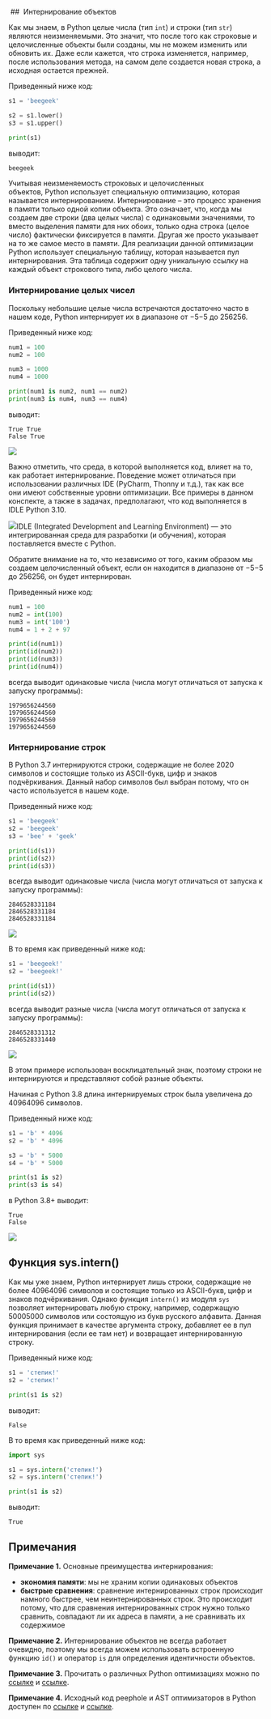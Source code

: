  ##  Интернирование объектов

Как мы знаем, в Python целые числа (тип `int`) и строки (тип `str`) являются неизменяемыми. Это значит, что после того как строковые и целочисленные объекты были созданы, мы не можем изменить или обновить их. Даже если кажется, что строка изменяется, например, после использования метода, на самом деле создается новая строка, а исходная остается прежней.

Приведенный ниже код:

```python
s1 = 'beegeek'

s2 = s1.lower()
s3 = s1.upper()

print(s1)
```

выводит:

```python
beegeek
```

Учитывая неизменяемость строковых и целочисленных объектов, Python использует специальную оптимизацию, которая называется интернированием. Интернирование – это процесс хранения в памяти только одной копии объекта. Это означает, что, когда мы создаем две строки (два целых числа) с одинаковыми значениями, то вместо выделения памяти для них обоих, только одна строка (целое число) фактически фиксируется в памяти. Другая же просто указывает на то же самое место в памяти. Для реализации данной оптимизации Python использует специальную таблицу, которая называется пул интернирования. Эта таблица содержит одну уникальную ссылку на каждый объект строкового типа, либо целого числа.

### Интернирование целых чисел

Поскольку небольшие целые числа встречаются достаточно часто в нашем коде, Python интернирует их в диапазоне от −5−5 до 256256.

Приведенный ниже код:

```python
num1 = 100
num2 = 100

num3 = 1000
num4 = 1000

print(num1 is num2, num1 == num2)
print(num3 is num4, num3 == num4)
```

выводит:

```no-highlight
True True
False True
```

![](https://ucarecdn.com/804195d8-8300-47ad-8679-74700d6dfc79/)

Важно отметить, что среда, в которой выполняется код, влияет на то, как работает интернирование. Поведение может отличаться при использовании различных IDE (PyCharm, Thonny и т.д.), так как все они имеют собственные уровни оптимизации. Все примеры в данном конспекте, а также в задачах, предполагают, что код выполняется в IDLE Python 3.10.

![](https://ucarecdn.com/73e8b83a-852a-44c3-a179-d500807dbdf6/)IDLE (Integrated Development and Learning Environment) — это интегрированная среда для разработки (и обучения), которая поставляется вместе с Python.

Обратите внимание на то, что независимо от того, каким образом мы создаем целочисленный объект, если он находится в диапазоне от −5−5 до 256256, он будет интернирован.

Приведенный ниже код:

```python
num1 = 100 
num2 = int(100)
num3 = int('100')
num4 = 1 + 2 + 97

print(id(num1))
print(id(num2))
print(id(num3))
print(id(num4))
```

всегда выводит одинаковые числа (числа могут отличаться от запуска к запуску программы):

```no-highlight
1979656244560
1979656244560
1979656244560
1979656244560
```

### Интернирование строк

В Python 3.7 интернируются строки, содержащие не более 2020 символов и состоящие только из ASCII-букв, цифр и знаков подчёркивания. Данный набор символов был выбран потому, что он часто используется в нашем коде.

Приведенный ниже код:

```python
s1 = 'beegeek'
s2 = 'beegeek'
s3 = 'bee' + 'geek'

print(id(s1))
print(id(s2))
print(id(s3))
```

всегда выводит одинаковые числа (числа могут отличаться от запуска к запуску программы):

```no-highlight
2846528331184
2846528331184
2846528331184
```

![](https://ucarecdn.com/4b391b3f-0082-4988-9102-30423d636c20/)

В то время как приведенный ниже код:

```python
s1 = 'beegeek!'
s2 = 'beegeek!'

print(id(s1))
print(id(s2))
```

всегда выводит разные числа (числа могут отличаться от запуска к запуску программы):

```no-highlight
2846528331312
2846528331440
```

![](https://ucarecdn.com/dac78edc-6a23-4195-995b-db8441d62cda/)

В этом примере использован восклицательный знак, поэтому строки не интернируются и представляют собой разные объекты.

Начиная с Python 3.8 длина интернируемых строк была увеличена до 40964096 символов.

Приведенный ниже код:

```python
s1 = 'b' * 4096
s2 = 'b' * 4096

s3 = 'b' * 5000
s4 = 'b' * 5000

print(s1 is s2)
print(s3 is s4)
```

в Python 3.8+ выводит:

```no-highlight
True
False
```

![](https://ucarecdn.com/dc5960b3-8988-4b54-a937-11870c4da109/)

## Функция sys.intern()

Как мы уже знаем, Python интернирует лишь строки, содержащие не более 40964096 символов и состоящие только из ASCII-букв, цифр и знаков подчёркивания. Однако функция `intern()` из модуля `sys` позволяет интернировать любую строку, например, содержащую 50005000 символов или состоящую из букв русского алфавита. Данная функция принимает в качестве аргумента строку, добавляет ее в пул интернирования (если ее там нет) и возвращает интернированную строку.

Приведенный ниже код:

```python
s1 = 'степик!'
s2 = 'степик!'

print(s1 is s2)
```

выводит:

```no-highlight
False
```

В то время как приведенный ниже код:

```python
import sys

s1 = sys.intern('степик!')
s2 = sys.intern('степик!')

print(s1 is s2)
```

выводит:

```no-highlight
True
```

## Примечания

**Примечание 1.** Основные преимущества интернирования:

- **экономия памяти**: мы не храним копии одинаковых объектов
- **быстрые сравнения**: сравнение интернированных строк происходит намного быстрее, чем неинтернированных строк. Это происходит потому, что для сравнения интернированных строк нужно только сравнить, совпадают ли их адреса в памяти, а не сравнивать их содержимое

**Примечание 2.** Интернирование объектов не всегда работает очевидно, поэтому мы всегда можем использовать встроенную функцию `id()` и оператор `is` для определения идентичности объектов.

**Примечание 3.** Прочитать о различных Python оптимизациях можно по [ссылке](https://pyjion.readthedocs.io/en/latest/optimizations.html#optimizations) и [ссылке](https://levelup.gitconnected.com/python-optimizations-a822db1f6bf5).

**Примечание 4.** Исходный код peephole и AST оптимизаторов в Python доступен по [ссылке](https://github.com/akheron/cpython/blob/master/Python/peephole.c) и [ссылке](https://github.com/python/cpython/blob/3.7/Python/ast_opt.c).